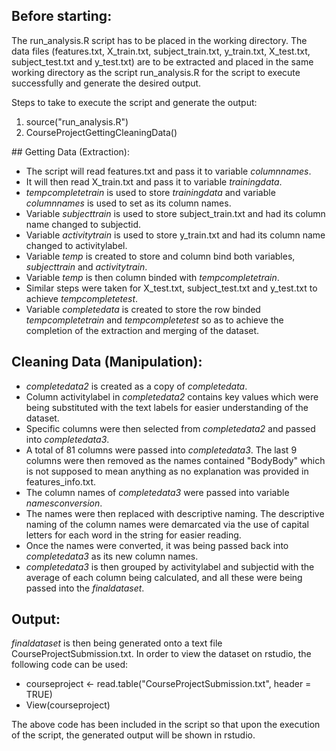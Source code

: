 ## Before starting:

The run_analysis.R script has to be placed in the working directory.
The data files (features.txt, X_train.txt, subject_train.txt, y_train.txt, X_test.txt, subject_test.txt and y_test.txt) are to be extracted and placed in the same working directory as the script run_analysis.R for the script to execute successfully and generate the desired output.

Steps to take to execute the script and generate the output:
<ol>
<li> source("run_analysis.R") </li>
<li> CourseProjectGettingCleaningData() </li>
</ol> 
## Getting Data (Extraction):

* The script will read features.txt and pass it to variable <em>columnnames</em>.
* It will then read X_train.txt and pass it to variable <em>trainingdata</em>.
* <em>tempcompletetrain</em> is used to store <em>trainingdata</em> and variable <em>columnnames</em> is used to set as its column names.
* Variable <em>subjecttrain</em> is used to store subject_train.txt and had its column name changed to subjectid.
* Variable <em>activitytrain</em> is used to store y_train.txt and had its column name changed to activitylabel.
* Variable <em>temp</em> is created to store and column bind both variables, <em>subjecttrain</em> and <em>activitytrain</em>. 
* Variable <em>temp</em> is then column binded with <em>tempcompletetrain</em>. 
* Similar steps were taken for X_test.txt, subject_test.txt and y_test.txt to achieve <em>tempcompletetest</em>.
* Variable <em>completedata</em> is created to store the row binded <em>tempcompletetrain</em> and <em>tempcompletetest</em> so as to achieve the completion of the extraction and merging of the dataset. 

## Cleaning Data (Manipulation):

* <em>completedata2</em> is created as a copy of <em>completedata</em>. 
* Column activitylabel in <em>completedata2</em> contains key values which were being substituted with the text labels for easier understanding of the dataset.
* Specific columns were then selected from <em>completedata2</em> and passed into <em>completedata3</em>. 
* A total of 81 columns were passed into <em>completedata3</em>. The last 9 columns were then removed as the names contained "BodyBody" which is not supposed to mean anything as no explanation was provided in features_info.txt. 
* The column names of <em>completedata3</em> were passed into variable <em>namesconversion</em>. 
* The names were then replaced with descriptive naming. The descriptive naming of the column names were demarcated via the use of capital letters for each word in the string for easier reading.
* Once the names were converted, it was being passed back into <em>completedata3</em> as its new column names.
* <em>completedata3</em> is then grouped by activitylabel and subjectid with the average of each column being calculated, and all these were being passed into the <em>finaldataset</em>.

## Output:

<em>finaldataset</em> is then being generated onto a text file CourseProjectSubmission.txt.
In order to view the dataset on rstudio, the following code can be used:

* courseproject <- read.table("CourseProjectSubmission.txt", header = TRUE)
* View(courseproject)
 
The above code has been included in the script so that upon the execution of the script, the generated output will be shown in rstudio. 
